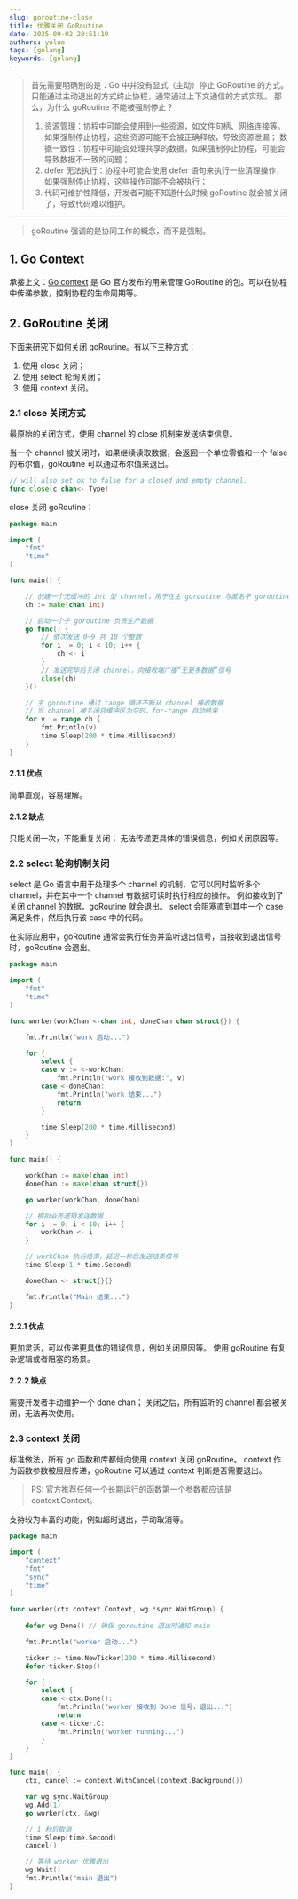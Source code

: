 ```yaml
---
slug: goroutine-close
title: 优雅关闭 GoRoutine
date: 2025-09-02 20:51:10
authors: yuluo
tags: [golang]
keywords: [golang]
---
```


> 首先需要明确别的是：Go 中并没有显式（主动）停止 GoRoutine 的方式。只能通过主动退出的方式终止协程，通常通过上下文通信的方式实现。
> 那么，为什么 goRoutine 不能被强制停止？
> 1. 资源管理：协程中可能会使用到一些资源，如文件句柄、网络连接等。如果强制停止协程，这些资源可能不会被正确释放，导致资源泄漏；
>    数据一致性：协程中可能会处理共享的数据，如果强制停止协程，可能会导致数据不一致的问题；
> 2. defer 无法执行：协程中可能会使用 defer 语句来执行一些清理操作，如果强制停止协程，这些操作可能不会被执行；
> 3. 代码可维护性降低，开发者可能不知道什么时候 goRoutine 就会被关闭了，导致代码难以维护。

---

> goRoutine 强调的是协同工作的概念，而不是强制。

<!-- truncate -->

## 1. Go Context 

承接上文：[Go context](./golang-context.md) 是 Go 官方发布的用来管理 GoRoutine 的包。可以在协程中传递参数，控制协程的生命周期等。

## 2. GoRoutine 关闭

下面来研究下如何关闭 goRoutine。有以下三种方式：

1. 使用 close 关闭；
2. 使用 select 轮询关闭；
3. 使用 context 关闭。

### 2.1 close 关闭方式

最原始的关闭方式，使用 channel 的 close 机制来发送结束信息。

当一个 channel 被关闭时，如果继续读取数据，会返回一个单位零值和一个 false 的布尔值，goRoutine 可以通过布尔值来退出。

```go
// will also set ok to false for a closed and empty channel.
func close(c chan<- Type)
```

close 关闭 goRoutine：

```go
package main

import (
    "fmt"
    "time"
)

func main() {

    // 创建一个无缓冲的 int 型 channel，用于在主 goroutine 与匿名子 goroutine 之间通信
    ch := make(chan int)

    // 启动一个子 goroutine 负责生产数据
    go func() {
        // 依次发送 0~9 共 10 个整数
        for i := 0; i < 10; i++ {
            ch <- i
        }
        // 发送完毕后关闭 channel，向接收端广播“无更多数据”信号
        close(ch)
    }()

    // 主 goroutine 通过 range 循环不断从 channel 接收数据
    // 当 channel 被关闭且缓冲区为空时，for-range 自动结束
    for v := range ch {
        fmt.Println(v)
        time.Sleep(200 * time.Millisecond)
    }
}
```

#### 2.1.1 优点

简单直观，容易理解。

#### 2.1.2 缺点

只能关闭一次，不能重复关闭；
无法传递更具体的错误信息，例如关闭原因等。

### 2.2 select 轮询机制关闭

select 是 Go 语言中用于处理多个 channel 的机制，它可以同时监听多个 channel，并在其中一个 channel 有数据可读时执行相应的操作。
例如接收到了关闭 channel 的数据，goRoutine 就会退出。 select 会阻塞直到其中一个 case 满足条件，然后执行该 case 中的代码。

在实际应用中，goRoutine 通常会执行任务并监听退出信号，当接收到退出信号时，goRoutine 会退出。

```go
package main

import (
    "fmt"
    "time"
)

func worker(workChan <-chan int, doneChan chan struct{}) {

    fmt.Println("work 启动...")

    for {
        select {
        case v := <-workChan:
            fmt.Println("work 接收到数据:", v)
        case <-doneChan:
            fmt.Println("work 结束...")
            return
        }

        time.Sleep(200 * time.Millisecond)
    }
}

func main() {

    workChan := make(chan int)
    doneChan := make(chan struct{})

    go worker(workChan, doneChan)

    // 模拟业务逻辑发送数据
    for i := 0; i < 10; i++ {
        workChan <- i
    }

    // workChan 执行结束，延迟一秒后发送结束信号
    time.Sleep(1 * time.Second)

    doneChan <- struct{}{}

    fmt.Println("Main 结束...")
}
```

#### 2.2.1 优点

更加灵活，可以传递更具体的错误信息，例如关闭原因等。
使用 goRoutine 有复杂逻辑或者阻塞的场景。

#### 2.2.2 缺点

需要开发者手动维护一个 done chan；
关闭之后，所有监听的 channel 都会被关闭，无法再次使用。

### 2.3 context 关闭

标准做法，所有 go 函数和库都倾向使用 context 关闭 goRoutine。
context 作为函数参数被层层传递，goRoutine 可以通过 context 判断是否需要退出。

> PS: 官方推荐任何一个长期运行的函数第一个参数都应该是 context.Context。

支持较为丰富的功能，例如超时退出，手动取消等。

```go
package main

import (
    "context"
    "fmt"
    "sync"
    "time"
)

func worker(ctx context.Context, wg *sync.WaitGroup) {
    
    defer wg.Done() // 确保 goroutine 退出时通知 main

    fmt.Println("worker 启动...")

    ticker := time.NewTicker(200 * time.Millisecond)
    defer ticker.Stop()

    for {
        select {
        case <-ctx.Done():
            fmt.Println("worker 接收到 Done 信号，退出...")
            return
        case <-ticker.C:
            fmt.Println("worker running...")
        }
    }
}

func main() {
    ctx, cancel := context.WithCancel(context.Background())

    var wg sync.WaitGroup
    wg.Add(1)
    go worker(ctx, &wg)

    // 1 秒后取消
    time.Sleep(time.Second)
    cancel()

    // 等待 worker 优雅退出
    wg.Wait()
    fmt.Println("main 退出")
}
```
